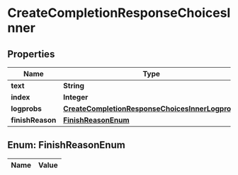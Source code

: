 

# CreateCompletionResponseChoicesInner

## Properties

Name | Type | Description | Notes
------------ | ------------- | ------------- | -------------
**text** | **String** |  | 
**index** | **Integer** |  | 
**logprobs** | [**CreateCompletionResponseChoicesInnerLogprobs**](CreateCompletionResponseChoicesInnerLogprobs.md) |  | 
**finishReason** | [**FinishReasonEnum**](#FinishReasonEnum) |  | 


## Enum: FinishReasonEnum

Name | Value
---- | -----




